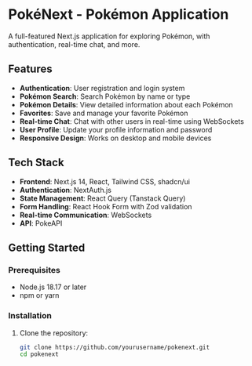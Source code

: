 # PokéNext - Pokémon Application

A full-featured Next.js application for exploring Pokémon, with authentication, real-time chat, and more.

## Features

- **Authentication**: User registration and login system
- **Pokémon Search**: Search Pokémon by name or type
- **Pokémon Details**: View detailed information about each Pokémon
- **Favorites**: Save and manage your favorite Pokémon
- **Real-time Chat**: Chat with other users in real-time using WebSockets
- **User Profile**: Update your profile information and password
- **Responsive Design**: Works on desktop and mobile devices

## Tech Stack

- **Frontend**: Next.js 14, React, Tailwind CSS, shadcn/ui
- **Authentication**: NextAuth.js
- **State Management**: React Query (Tanstack Query)
- **Form Handling**: React Hook Form with Zod validation
- **Real-time Communication**: WebSockets
- **API**: PokeAPI

## Getting Started

### Prerequisites

- Node.js 18.17 or later
- npm or yarn

### Installation

1. Clone the repository:
   ```bash
   git clone https://github.com/yourusername/pokenext.git
   cd pokenext
